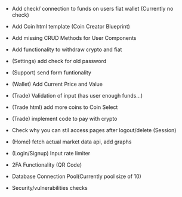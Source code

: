 - Add check/ connection to funds on users fiat wallet (Currently no check)

- Add Coin html template (Coin Creator Blueprint)
- Add missing CRUD Methods for User Components
- Add functionality to withdraw crypto and fiat
- (Settings) add check for old password 
- (Support) send form funtionality
- (Wallet) Add Current Price and Value
- (Trade) Validation of input (has user enough funds...)
- (Trade html) add more coins to Coin Select 
- (Trade) implement code to pay with crypto
- Check why you can stil access pages after logout/delete (Session)
- (Home) fetch actual market data api, add graphs
- (Login/Signup) Input rate limiter 
- 2FA Functionality (QR Code)
- Database Connection Pool(Currently pool size of 10)
- Security/vulnerabilities checks